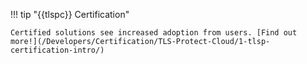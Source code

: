 !!! tip "{{tlspc}} Certification"

    Certified solutions see increased adoption from users. [Find out more!](/Developers/Certification/TLS-Protect-Cloud/1-tlsp-certification-intro/)